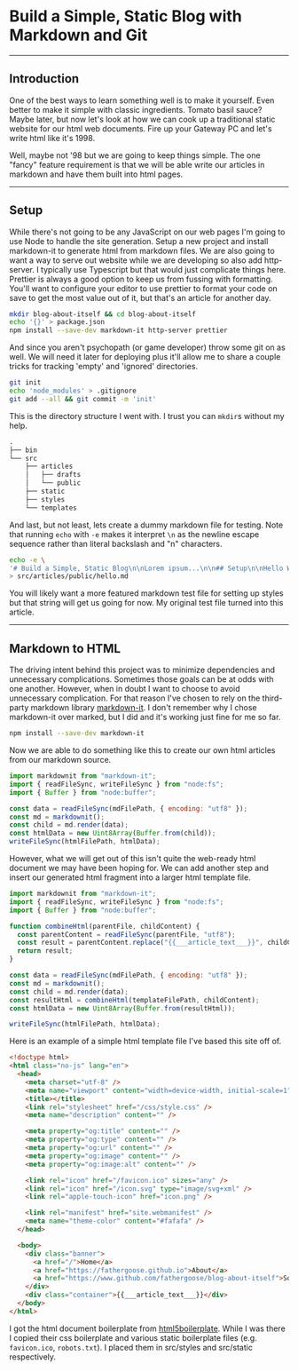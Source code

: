 # Build a Simple, Static Blog with Markdown and Git

---

## Introduction

One of the best ways to learn something well is to make it yourself. Even
better to make it simple with classic ingredients. Tomato basil sauce? Maybe
later, but now let's look at how we can cook up a traditional static website
for our html web documents. Fire up your Gateway PC and let's write html like
it's 1998.

Well, maybe not '98 but we are going to keep things simple. The one "fancy"
feature requirement is that we will be able write our articles in markdown and
have them built into html pages.

---

## Setup

While there's not going to be any JavaScript on our web pages I'm going to use
Node to handle the site generation. Setup a new project and install markdown-it
to generate html from markdown files. We are also going to want a way to serve
out website while we are developing so also add http-server. I typically use
Typescript but that would just complicate things here. Prettier is always a
good option to keep us from fussing with formatting. You'll want to configure
your editor to use prettier to format your code on save to get the most value
out of it, but that's an article for another day.

```bash
mkdir blog-about-itself && cd blog-about-itself
echo '{}' > package.json
npm install --save-dev markdown-it http-server prettier
```

And since you aren't psychopath (or game developer) throw some git on as well.
We will need it later for deploying plus it'll allow me to share a couple
tricks for tracking 'empty' and 'ignored' directories.

```bash
git init
echo 'node_modules' > .gitignore
git add --all && git commit -m 'init'
```

This is the directory structure I went with. I trust you can `mkdir`s without my
help.

```txt
.
├── bin
└── src
    ├── articles
    │   ├── drafts
    │   └── public
    ├── static
    ├── styles
    └── templates
```

And last, but not least, lets create a dummy markdown file for testing. Note
that running `echo` with `-e` makes it interpret `\n` as the newline escape sequence
rather than literal backslash and "n" characters.

```bash
echo -e \
'# Build a Simple, Static Blog\n\nLorem ipsum...\n\n## Setup\n\nHello Web!' \
> src/articles/public/hello.md
```

You will likely want a more featured markdown test file for setting up styles
but that string will get us going for now. My original test file turned into
this article.

---

## Markdown to HTML

The driving intent behind this project was to minimize dependencies and
unnecessary complications. Sometimes those goals can be at odds with one
another. However, when in doubt I want to choose to avoid unnecessary
complication. For that reason I've chosen to rely on the third-party markdown
library [markdown-it](https://www.npmjs.com/package/markdown-it). I don't
remember why I chose markdown-it over marked, but I did and it's working just
fine for me so far.

```bash
npm install --save-dev markdown-it
```

Now we are able to do something like this to create our own html articles from
our markdown source.

```JavaScript
import markdownit from "markdown-it";
import { readFileSync, writeFileSync } from "node:fs";
import { Buffer } from "node:buffer";

const data = readFileSync(mdFilePath, { encoding: "utf8" });
const md = markdownit();
const child = md.render(data);
const htmlData = new Uint8Array(Buffer.from(child));
writeFileSync(htmlFilePath, htmlData);
```

However, what we will get out of this isn't quite the web-ready html document we
may have been hoping for. We can add another step and insert our generated html
fragment into a larger html template file.

```JavaScript
import markdownit from "markdown-it";
import { readFileSync, writeFileSync } from "node:fs";
import { Buffer } from "node:buffer";

function combineHtml(parentFile, childContent) {
  const parentContent = readFileSync(parentFile, "utf8");
  const result = parentContent.replace("{{___article_text___}}", childContent);
  return result;
}

const data = readFileSync(mdFilePath, { encoding: "utf8" });
const md = markdownit();
const child = md.render(data);
const resultHtml = combineHtml(templateFilePath, childContent);
const htmlData = new Uint8Array(Buffer.from(resultHtml));

writeFileSync(htmlFilePath, htmlData);
```

Here is an example of a simple html template file I've based this site off of.

```html
<!doctype html>
<html class="no-js" lang="en">
  <head>
    <meta charset="utf-8" />
    <meta name="viewport" content="width=device-width, initial-scale=1" />
    <title></title>
    <link rel="stylesheet" href="/css/style.css" />
    <meta name="description" content="" />

    <meta property="og:title" content="" />
    <meta property="og:type" content="" />
    <meta property="og:url" content="" />
    <meta property="og:image" content="" />
    <meta property="og:image:alt" content="" />

    <link rel="icon" href="/favicon.ico" sizes="any" />
    <link rel="icon" href="/icon.svg" type="image/svg+xml" />
    <link rel="apple-touch-icon" href="icon.png" />

    <link rel="manifest" href="site.webmanifest" />
    <meta name="theme-color" content="#fafafa" />
  </head>

  <body>
    <div class="banner">
      <a href="/">Home</a>
      <a href="https://fathergoose.github.io">About</a>
      <a href="https://www.github.com/fathergoose/blog-about-itself">Source</a>
    </div>
    <div class="container">{{___article_text___}}</div>
  </body>
</html>
```

I got the html document boilerplate from
[html5boilerplate](https://html5boilerplate.com/). While I was there I copied
their css boilerplate and various static boilerplate files (e.g. `favicon.ico`,
`robots.txt`). I placed them in src/styles and src/static respectively.
